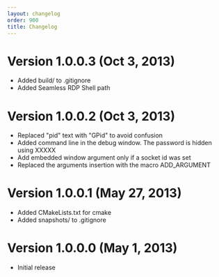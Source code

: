 ```yaml
---
layout: changelog
order: 900
title: Changelog
---
```

# Version 1.0.0.3 (Oct 3, 2013)

* Added build/ to .gitignore
* Added Seamless RDP Shell path

# Version 1.0.0.2 (Oct 3, 2013)

* Replaced "pid" text with "GPid" to avoid confusion
* Added command line in the debug window. The password is hidden using XXXXX
* Add embedded window argument only if a socket id was set
* Replaced the arguments insertion with the macro ADD_ARGUMENT

# Version 1.0.0.1 (May 27, 2013)

* Added CMakeLists.txt for cmake
* Added snapshots/ to .gitignore

# Version 1.0.0.0 (May 1, 2013)

* Initial release
